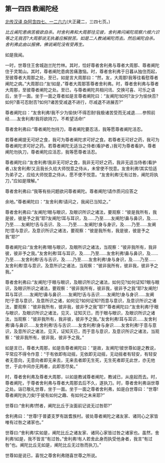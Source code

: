## 第一四四 教阐陀经

[北传汉译 杂阿含四七、一二六六](https://github.com/gwsice/buddhism/blob/master/%E6%97%A9%E6%9C%9F/%E6%9D%82%E9%98%BF%E5%90%AB%E7%BB%8F/47.md#1266)(大正藏二，三四七页。)

*比丘阐陀患病苦极欲自杀。时舍利弗和大周那往见彼，舍利弗问阐陀观察六根六识等之无我否?大周那说无执着应解脱苦。如是二人教诫阐陀而去。然后阐陀自杀。舍利弗此由以报佛，佛说阐陀没有受再生。*

如是我闻。

一时，世尊住王舍城迦兰陀竹林。其时，恰好尊者舍利弗与尊者大周那、尊者阐陀住于灵鹫山。其时，尊者阐陀患病苦痛激恼。时，尊者舍利弗于日暮从独住而起，至彼尊者大周那之处，至已，如是言大周那曰：“然，友，大周那!我等往看慰尊者阐陀之病。”大周那曰:“友!如是，”尊者大周那答尊者舍利弗。时，尊者舍利弗与尊者大周那，至彼尊者阐陀之处。至已，与尊者阐陀共相问讯、交换可喜、可乐之语后，坐于一面。坐于一面之尊者如是言尊者阐陀曰：“友阐陀!如何?汝少为愉快否?如何?善可忍耐否?如何?诸苦受减退不进行，尽减退不进展否?”

尊者阐陀曰：“友舍利弗!我不少为愉快!不得忍耐!我极诸苦受而无减退……参照前经……友舍利弗!我将欲持刀，不希望活命!”

尊者舍利弗曰:“尊者阐陀勿持刀，尊者阐陀要忍活，我等愿尊者阐陀活忍。

若尊者阐提无可好之食，我可为尊者阐陀求可好之食。若尊者无可好之药，我可为尊者阐陀求可好之药。若尊者阐陀无适当之侍者(看护者，)我可为尊者看护。尊者阐陀勿执刀，尊者阐陀应活忍，我等愿尊者活忍。 

尊者阐陀曰:“友舍利弗!我非无可好之食，我非无可好之药，我非无适当侍者(看护者，)友舍利弗!又且我长久给大师悦意之侍从，未曾使不悦意。友舍利弗!其实恰适为弟子之，应给大师悦意之侍从，愿不使不悦意。“友舍利弗!无有过咎，阐陀将执刀，”应如是理解。”

尊者舍利弗曰:“我等有些问题欲问尊者阐陀。尊者阐陀!请作质问应答之

余地。”尊者阐陀曰：“友舍利弗!请问之，我闻已当知之。”

尊者舍利弗曰:“友阐陀!眼与眼识，及眼识所识之诸法，要观察：“彼是我所有，我是彼，彼是予之我”耶?友阐陀!耳与耳识，及……乃至……友阐陀!鼻与鼻识，及……乃至……友阐陀!舌与舌识、及……乃至……友阐陀!身与身识，及……乃至……友阐陀!意与意识，及意识所识之诸法，要观察：“彼是我所有，我是彼，彼是予之我”耶?”

尊者阐陀曰:“友舍利弗!眼与眼识，及眼所识之诸法，当观察：“彼非我所有，我非彼，彼非予之我。”友舍利弗!耳与耳识，及……乃至……友舍利弗!鼻与鼻识，及……乃至……友舍利弗!舌与舌识，及……乃至……友舍利弗!身与身识，及……乃至……友舍利弗!意与意识，及意所识之诸法，当观察：“彼非我所有，彼非我，彼非予之我。”

尊者舍利弗曰:“友阐陀!于眼与眼识，及眼识所识之诸法，如何见?如何证知?眼与眼识，及眼识所识之诸法，要观察：“彼非我所有，彼非我，彼非予之我”耶?友阐陀!耳与耳识……友阐陀!鼻与鼻识……友阐陀!舌与舌识……友阐陀!身与身识……友阐陀!于意与意识，及意所识之诸，如何见?如何证知?而意与意识，及意识所识之诸法，要观察：“彼非我所有，彼非我，彼非予之我”耶?”尊者阐陀曰:“友舍利弗!于眼与眼识，及眼识所识之诸法，见灭、证知灭已，而于眼与眼识，及眼识所识之诸法，当观察：“彼非我所有，我非彼，彼非予之我。”友舍利弗!耳与耳识……友舍利弗!鼻与鼻识……友舍利弗!舌与舌识……友舍利弗!身与身识……友舍利弗!于意与意识，及意所识之诸法，见灭，证知灭已，而于意与意识，及意识所识之诸法，当观察：“彼非我所有，彼非我，彼非予之我。”

如是言已，尊者大周那，如是告尊者阐陀曰：“是故，友阐陀!彼世尊如是之教说，平常应不得令作意：“于有依即有动摇，无依即无动摇，无动摇者有轻安，有轻安者无意向，无意向者即无来去，无来去者即无生死，无生死者即无此世，亦无他世，于此中间亦无两者，此即苦尽矣。”

时，尊者舍利弗及尊者大周那，以如是教诫尊者阐陀，教诫已，从座起而去。时，尊者阐陀，于尊者舍利弗与尊者大周那去后不久，遂执刀。时，尊者舍利弗诣世尊之处。诣已敬礼世尊，坐于一面。坐于一面之尊者舍利弗，如是白世尊曰：“世尊!尊者阐陀执刀矣!于彼有如何之趣、有如何之未来耶?”

世尊曰:“舍利弗!然者，阐陀比丘于汝面前记说无过咎耶?”

舍利弗曰：“世尊!于普婆支罗有跋耆族村。彼处尊者阐陀之诸友家、诸同心之家皆唯有过咎之诸家也。”

世尊曰:“舍利弗!实如是，阐陀比丘之诸友家、诸同心家皆过咎之诸家也。虽然，舍利弗!如是，我不皆言“有过咎。”舍利弗!有人若舍此身而执受他身者，我言“有过咎”也。阐陀比丘无如是，阐陀比丘无过咎而执刀。” 

世尊如是说已，喜悦之尊舍利弗随喜世尊之所说。
